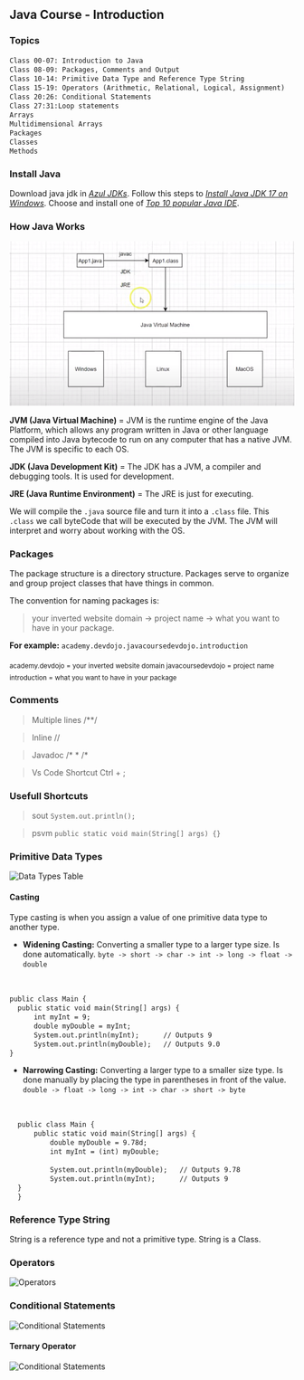 ## Java Course - Introduction

### Topics 
>
    Class 00-07: Introduction to Java 
    Class 08-09: Packages, Comments and Output
    Class 10-14: Primitive Data Type and Reference Type String
    Class 15-19: Operators (Arithmetic, Relational, Logical, Assignment)
    Class 20:26: Conditional Statements
    Class 27:31:Loop statements
    Arrays
    Multidimensional Arrays
    Packages
    Classes
    Methods


### Install Java
Download java jdk in *[Azul JDKs](https://www.azul.com/downloads/?package=jdk)*.
Follow this steps to *[Install Java JDK 17 on Windows](https://www.youtube.com/watch?v=QekeJBShCy4)*.
Choose and install one of *[Top 10 popular Java IDE](https://www.edureka.co/blog/top-10-java-ide/)*.

### How Java Works

![Java](./assets/img/howJavaWorks.PNG)

**JVM (Java Virtual Machine)** = JVM is the runtime engine of the Java Platform, which allows any program written in Java or other language compiled into Java bytecode to run on any computer that has a native JVM. The JVM is specific to each OS.

**JDK (Java Development Kit)** = The JDK has a JVM, a compiler and debugging tools. It is used for development.

**JRE (Java Runtime Environment)** = The JRE is just for executing.

We will compile the `.java` source file and turn it into a `.class` file. This `.class` we call byteCode that will be executed by the JVM. The JVM will interpret and worry about working with the OS.

### Packages
The package structure is a directory structure. Packages serve to organize and group project classes that have things in common.

The convention for naming packages is:
> your inverted website domain -> project name -> what you want to have in your package.

**For example:** 
`academy.devdojo.javacoursedevdojo.introduction`
 
<sub>academy.devdojo = your inverted website domain
javacoursedevdojo = project name
introduction =  what you want to have in your package</sub>

### Comments
> Multiple lines
/**/ 

> Inline
// 

> Javadoc
/* * /* 

> Vs Code Shortcut 
Ctrl + ;

### Usefull Shortcuts
> sout
    `System.out.println();`

> psvm
    `public static void main(String[] args) {}`

### Primitive Data Types
![Data Types Table](http://3.bp.blogspot.com/-KmFAkdqT9zQ/VgK_r-KU8aI/AAAAAAAAIik/KbW2AghUtqE/s1600/Java+Tutorial+-+Java+Data+Types+%2528Table%2529.jpg)

#### Casting
Type casting is when you assign a value of one primitive data type to another type.

- **Widening Casting:**
Converting a smaller type to a larger type size. Is done automatically.
`byte -> short -> char -> int -> long -> float -> double`
</br>

  ``` 
  public class Main {
    public static void main(String[] args) {
        int myInt = 9;
        double myDouble = myInt;
        System.out.println(myInt);      // Outputs 9
        System.out.println(myDouble);   // Outputs 9.0
  }
   ```

- **Narrowing Casting:**
Converting a larger type to a smaller size type. Is done manually by placing the type in parentheses in front of the value.
`double -> float -> long -> int -> char -> short -> byte`
</br>

  ``` 
    public class Main {
        public static void main(String[] args) {
            double myDouble = 9.78d;
            int myInt = (int) myDouble;

            System.out.println(myDouble);   // Outputs 9.78
            System.out.println(myInt);      // Outputs 9
    }
    }
   ```
### Reference Type String

String is a reference type and not a primitive type. String is a Class.

### Operators
![Operators](https://javagoal.com/wp-content/uploads/2019/10/21.png)

### Conditional Statements
![Conditional Statements](https://www.examtray.com/sites/default/files/2019-06/java-if-else-if-control-statements-syntax.jpg)

#### Ternary Operator
![Conditional Statements](https://media.geeksforgeeks.org/wp-content/uploads/20191122171059/Conditional-or-Ternary-Operator-__-in-Java.jpg)